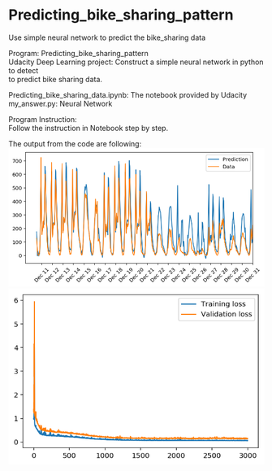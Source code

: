 # Predicting_bike_sharing_pattern
Use simple neural network to predict the bike_sharing data  

Program: Predicting_bike_sharing_pattern  
Udacity Deep Learning project: Construct a simple neural network in python to detect    
 to predict bike sharing data.  

Predicting_bike_sharing_data.ipynb: The notebook provided by Udacity   
my_answer.py: Neural Network  


Program Instruction:  
Follow the instruction in Notebook step by step.   

The output from the code are following:
![Prediction](https://github.com/CarlEarth/Predicting_bike_sharing_pattern/blob/main/prediction.png)
![Training loss](https://github.com/CarlEarth/Predicting_bike_sharing_pattern/blob/main/training_loss.png)
